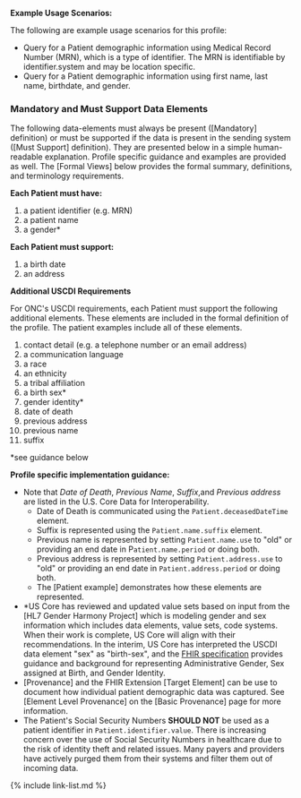 
**Example Usage Scenarios:**

The following are example usage scenarios for this profile:

-   Query for a Patient demographic information using Medical Record
    Number (MRN), which is a type of identifier. The MRN is identifiable
    by identifier.system and may be location specific.
-   Query for a Patient demographic information using first name, last
    name, birthdate, and gender.

### Mandatory and Must Support Data Elements


The following data-elements must always be present ([Mandatory] definition) or must be supported if the data is present in the sending system ([Must Support] definition). They are presented below in a simple human-readable explanation.  Profile specific guidance and examples are provided as well.  The [Formal Views] below provides the  formal summary, definitions, and  terminology requirements.  

**Each Patient must have:**

1. a patient identifier (e.g. MRN)
1. a patient name
1. a gender*

**Each Patient must support:**

1. a birth date
1. an address

**Additional USCDI Requirements**

For ONC's USCDI requirements, each Patient must support the following additional elements. These elements are included in the formal definition of the profile. The patient examples include all of these elements.

1. contact detail (e.g. a telephone number or an email address)
1. a communication language
1. a race
1. an ethnicity
2. a tribal affiliation
3. a birth sex*
4. gender identity*
5. date of death
6. previous address
7. previous name
8. suffix

*see guidance below

**Profile specific implementation guidance:**
- Note that *Date of Death*, *Previous Name*, *Suffix*,and *Previous address* are listed in the U.S. Core Data for Interoperability.
  - Date of Death is communicated using the `Patient.deceasedDateTime` element.
  - Suffix is represented using the `Patient.name.suffix` element.
  - Previous name is represented by setting `Patient.name.use` to "old" <span class="bg-success" markdown="1">or</span><!-- new-content --> providing an end date in P`atient.name.period` <span class="bg-success" markdown="1">or doing both.</span><!-- new-content -->
  - Previous address is represented by setting `Patient.address.use` to "old" <span class="bg-success" markdown="1">or</span><!-- new-content --> providing an end date in `Patient.address.period` <span class="bg-success" markdown="1">or doing both.</span><!-- new-content -->
  - The [Patient example] demonstrates how these elements are represented.
- \*US Core has reviewed and updated value sets based on input from the [HL7 Gender Harmony Project] which is modeling gender and sex information which includes data elements, value sets, code systems.  When their work is complete, US Core will align with their recommendations.  In the interim,<span class="bg-success" markdown="1"> US Core has interpreted the USCDI data element "sex" as "birth-sex",</span><!-- new-content --> and the [FHIR specification]({{site.data.fhir.path}}patient.html#gender) provides guidance and background for representing Administrative Gender, Sex assigned at Birth, and Gender Identity. 
- <span class="bg-success" markdown="1">[Provenance] and the FHIR Extension [Target Element] can be use to document how individual patient demographic data was captured. See [Element Level Provenance] on the [Basic Provenance] page for more information.</span><!-- new-content -->
- The Patient's Social Security Numbers **SHOULD NOT** be used as a patient identifier in `Patient.identifier.value`. There is increasing concern over the use of Social Security Numbers in healthcare due to the risk of identity theft and related issues. Many payers and providers have actively purged them from their systems and filter them out of incoming data.

{% include link-list.md %}
